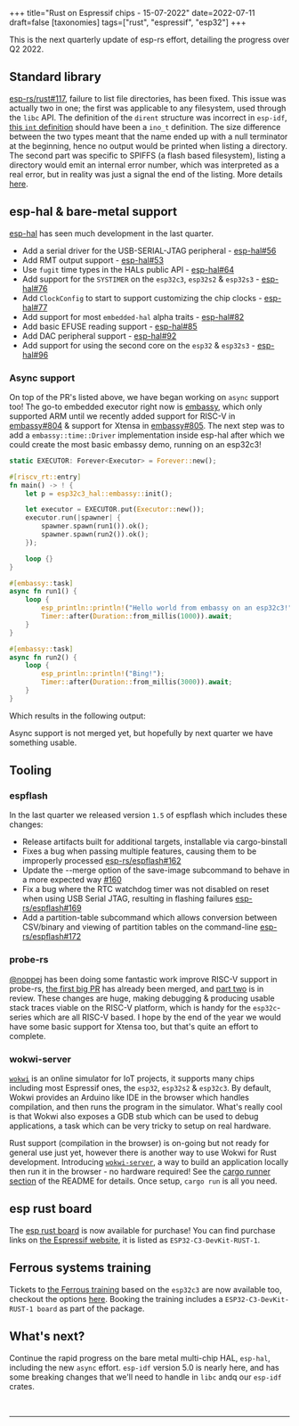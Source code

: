 +++
title="Rust on Espressif chips - 15-07-2022"
date=2022-07-11
draft=false
[taxonomies]
tags=["rust", "espressif", "esp32"]
+++

This is the next quarterly update of esp-rs effort, detailing the progress over Q2 2022.

## Standard library

[esp-rs/rust#117](https://github.com/esp-rs/rust/issues/117), failure to list file directories, has been fixed. This issue was actually two in one; the first was applicable to any filesystem, used through the `libc` API. The definition of the `dirent` structure was incorrect in `esp-idf`, [this `int` definition](https://github.com/espressif/esp-idf/blob/73be74fd71aeec03a972cfe0a9b2f19edc8ea3fa/components/newlib/platform_include/sys/dirent.h#L45) should have been a `ino_t` definition. The size difference between the two types meant that the name ended up with a null terminator at the beginning, hence no output would be printed when listing a directory. The second part was specific to SPIFFS (a flash based filesystem), listing a directory would emit an internal error number, which was interpreted as a real error, but in reality was just a signal the end of the listing. More details [here](https://github.com/pellepl/spiffs/pull/288).

## esp-hal & bare-metal support

[esp-hal](https://github.com/esp-rs/esp-hal) has seen much development in the last quarter.

- Add a serial driver for the USB-SERIAL-JTAG peripheral - [esp-hal#56](https://github.com/esp-rs/esp-hal/pull/56)
- Add RMT output support - [esp-hal#53](https://github.com/esp-rs/esp-hal/pull/53)
- Use `fugit` time types in the HALs public API - [esp-hal#64](https://github.com/esp-rs/esp-hal/pull/64)
- Add support for the `SYSTIMER` on the `esp32c3`, `esp32s2` & `esp32s3` - [esp-hal#76](https://github.com/esp-rs/esp-hal/pull/76) 
- Add `ClockConfig` to start to support customizing the chip clocks - [esp-hal#77](https://github.com/esp-rs/esp-hal/pull/77)
- Add support for most `embedded-hal` alpha traits - [esp-hal#82](https://github.com/esp-rs/esp-hal/pull/82)
- Add basic EFUSE reading support - [esp-hal#85](https://github.com/esp-rs/esp-hal/pull/85)
- Add DAC peripheral support - [esp-hal#92](https://github.com/esp-rs/esp-hal/pull/92)
- Add support for using the second core on the `esp32` & `esp32s3` - [esp-hal#96](https://github.com/esp-rs/esp-hal/pull/96)

### Async support

On top of the PR's listed above, we have began working on `async` support too! The go-to embedded executor right now is [embassy](https://embassy.dev/), which only supported ARM until we recently added support for RISC-V in [embassy#804](https://github.com/embassy-rs/embassy/pull/804) & support for Xtensa in [embassy#805](https://github.com/embassy-rs/embassy/pull/805). The next step was to add a `embassy::time::Driver` implementation inside esp-hal after which we could create the most basic embassy demo, running on an esp32c3!

```rust
static EXECUTOR: Forever<Executor> = Forever::new();

#[riscv_rt::entry]
fn main() -> ! {
    let p = esp32c3_hal::embassy::init();

    let executor = EXECUTOR.put(Executor::new());
    executor.run(|spawner| {
        spawner.spawn(run1()).ok();
        spawner.spawn(run2()).ok();
    });

    loop {}
}

#[embassy::task]
async fn run1() {
    loop {
        esp_println::println!("Hello world from embassy on an esp32c3!");
        Timer::after(Duration::from_millis(1000)).await;
    }
}

#[embassy::task]
async fn run2() {
    loop {
        esp_println::println!("Bing!");
        Timer::after(Duration::from_millis(3000)).await;
    }
}
```
Which results in the following output: 
<script id="asciicast-500857" src="https://asciinema.org/a/500857.js" async></script>

Async support is not merged yet, but hopefully by next quarter we have something usable.


## Tooling

### espflash

In the last quarter we released version `1.5` of espflash which includes these changes:

- Release artifacts built for additional targets, installable via cargo-binstall
- Fixes a bug when passing multiple features, causing them to be improperly processed [esp-rs/espflash#162](https://github.com/esp-rs/espflash/pull/162)
- Update the --merge option of the save-image subcommand to behave in a more expected way [#160](https://github.com/esp-rs/espflash/pull/160)
- Fix a bug where the RTC watchdog timer was not disabled on reset when using USB Serial JTAG, resulting in flashing failures [esp-rs/espflash#169](https://github.com/esp-rs/espflash/pull/169)
- Add a partition-table subcommand which allows conversion between CSV/binary and viewing of partition tables on the command-line [esp-rs/espflash#172](https://github.com/esp-rs/espflash/pull/172)

### probe-rs

[@noppej](https://github.com/noppej) has been doing some fantastic work improve RISC-V support in probe-rs, [the first big PR](https://github.com/probe-rs/probe-rs/pull/1129) has already been merged, and [part two](https://github.com/probe-rs/probe-rs/pull/1147) is in review. These changes are huge, making debugging & producing usable stack traces viable on the RISC-V platform, which is handy for the `esp32c`-series which are all RISC-V based. I hope by the end of the year we would have some basic support for Xtensa too, but that's quite an effort to complete.

### wokwi-server

[`wokwi`](https://wokwi.com/) is an online simulator for IoT projects, it supports many chips including most Espressif ones, the `esp32`, `esp32s2` & `esp32c3`. By default, Wokwi provides an Arduino like IDE in the browser which handles compilation, and then runs the program in the simulator. What's really cool is that Wokwi also exposes a GDB stub which can be used to debug applications, a task which can be very tricky to setup on real hardware.

Rust support (compilation in the browser) is on-going but not ready for general use just yet, however there is another way to use Wokwi for Rust development. Introducing [`wokwi-server`](https://github.com/MabezDev/wokwi-server), a way to build an application locally then run it in the browser - no hardware required! See the [cargo runner section](https://github.com/MabezDev/wokwi-server#as-a-cargo-runner) of the README for details. Once setup, `cargo run` is all you need.

## esp rust board

The [esp rust board](https://github.com/esp-rs/esp-rust-board) is now available for purchase! You can find purchase links on [the Espressif website](https://www.espressif.com/en/products/devkits), it is listed as `ESP32-C3-DevKit-RUST-1`.

## Ferrous systems training

Tickets to [the Ferrous training](https://ferrous-systems.com/blog/announce-esp-training/) based on the `esp32c3` are now available too, checkout the options [here](https://ferrous-systems.com/training/#package-espressif-beginner-training). Booking the training includes a `ESP32-C3-DevKit-RUST-1 board` as part of the package.

## What's next?

Continue the rapid progress on the bare metal multi-chip HAL, `esp-hal`, including the new `async` effort. `esp-idf` version 5.0 is nearly here, and has some breaking changes that we'll need to handle in `libc` andq our `esp-idf` crates.


<br/>

---

<br/>



